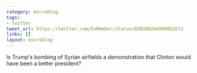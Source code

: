 ```yaml
---
category: microblog
tags:
- twitter
tweet_url: https://twitter.com/ExMember/status/850390264589852672
links: []
layout: microblog
---
```

Is Trump's bombing of Syrian airfields a demonstration that Clinton would have been a better president?
